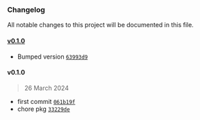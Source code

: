 ### Changelog

All notable changes to this project will be documented in this file.

#### [v0.1.0](https://github.com/zumerlab/zumerbox-npm-init/compare/v0.1.0...v0.1.0)

- Bumped version [`63993d9`](https://github.com/zumerlab/zumerbox-npm-init/commit/63993d9275d02610cdaad8aca7765e2d8bd893b7)

#### v0.1.0

> 26 March 2024

- first commit [`061b19f`](https://github.com/zumerlab/zumerbox-npm-init/commit/061b19f50ddbd42d1f5ba8cbc05540cabef37c08)
- chore pkg [`33229de`](https://github.com/zumerlab/zumerbox-npm-init/commit/33229dec819f927b3751d73a7c11e54542519e13)
